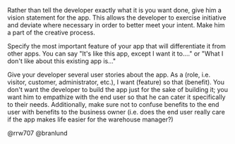 Rather than tell the developer exactly what it is you want done, give him a vision statement for the app. This allows the developer to exercise initiative and deviate where necessary in order to better meet your intent. Make him a part of the creative process.

Specify the most important feature of your app that will differentiate it from other apps. You can say "It's like this app, except I want it to...." or "What I don't like about this existing app is..."

Give your developer several user stories about the app. As a (role, i.e. visitor, customer, administrator, etc.), I want (feature) so that (benefit). You don't want the developer to build the app just for the sake of building it; you want him to empathize with the end user so that he can cater it specifically to their needs. Additionally, make sure not to confuse benefits to the end user with benefits to the business owner (i.e. does the end user really care if the app makes life easier for the warehouse manager?)

@rrw707 @branlund
